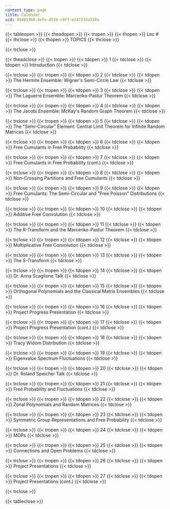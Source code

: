 ```yaml
---
content_type: page
title: Calendar
uid: 904853b8-4efe-d538-c9ff-e24733da330a
---
```


{{< tableopen >}}
{{< theadopen >}}
{{< tropen >}}
{{< thopen >}}
Lec #
{{< thclose >}}
{{< thopen >}}
TOPICS
{{< thclose >}}

{{< trclose >}}

{{< theadclose >}}
{{< tropen >}}
{{< tdopen >}}
1
{{< tdclose >}}
{{< tdopen >}}
Introduction
{{< tdclose >}}

{{< trclose >}}
{{< tropen >}}
{{< tdopen >}}
2
{{< tdclose >}}
{{< tdopen >}}
The Hermite Ensemble: Wigner's Semi-Circle Law
{{< tdclose >}}

{{< trclose >}}
{{< tropen >}}
{{< tdopen >}}
3
{{< tdclose >}}
{{< tdopen >}}
The Laguerre Ensemble: Marcenko-Pastur Theorem
{{< tdclose >}}

{{< trclose >}}
{{< tropen >}}
{{< tdopen >}}
4
{{< tdclose >}}
{{< tdopen >}}
The Jacobi Ensemble: McKay's Random Graph Theorem
{{< tdclose >}}

{{< trclose >}}
{{< tropen >}}
{{< tdopen >}}
5
{{< tdclose >}}
{{< tdopen >}}
The "Semi-Circular" Element: Central Limit Theorem for Infinite Random Matrices
{{< tdclose >}}

{{< trclose >}}
{{< tropen >}}
{{< tdopen >}}
6
{{< tdclose >}}
{{< tdopen >}}
Free Cumulants in Free Probability
{{< tdclose >}}

{{< trclose >}}
{{< tropen >}}
{{< tdopen >}}
7
{{< tdclose >}}
{{< tdopen >}}
Free Cumulants in Free Probability (cont.)
{{< tdclose >}}

{{< trclose >}}
{{< tropen >}}
{{< tdopen >}}
8
{{< tdclose >}}
{{< tdopen >}}
Non-Crossing Partitions and Free Cumulants
{{< tdclose >}}

{{< trclose >}}
{{< tropen >}}
{{< tdopen >}}
9
{{< tdclose >}}
{{< tdopen >}}
Free Cumulants: The Semi-Circular and "Free Poisson" Distributions
{{< tdclose >}}

{{< trclose >}}
{{< tropen >}}
{{< tdopen >}}
10
{{< tdclose >}}
{{< tdopen >}}
Additive Free Convolution
{{< tdclose >}}

{{< trclose >}}
{{< tropen >}}
{{< tdopen >}}
11
{{< tdclose >}}
{{< tdopen >}}
The R-Transform and the Marcenko-Pastur Theorem
{{< tdclose >}}

{{< trclose >}}
{{< tropen >}}
{{< tdopen >}}
12
{{< tdclose >}}
{{< tdopen >}}
Multiplicative Free Convolution
{{< tdclose >}}

{{< trclose >}}
{{< tropen >}}
{{< tdopen >}}
13
{{< tdclose >}}
{{< tdopen >}}
The S-Transform
{{< tdclose >}}

{{< trclose >}}
{{< tropen >}}
{{< tdopen >}}
14
{{< tdclose >}}
{{< tdopen >}}
Dr. Anna Scaglione Talk
{{< tdclose >}}

{{< trclose >}}
{{< tropen >}}
{{< tdopen >}}
15
{{< tdclose >}}
{{< tdopen >}}
Orthogonal Polynomials and the Classical Matrix Ensembles
{{< tdclose >}}

{{< trclose >}}
{{< tropen >}}
{{< tdopen >}}
16
{{< tdclose >}}
{{< tdopen >}}
Project Progress Presentation
{{< tdclose >}}

{{< trclose >}}
{{< tropen >}}
{{< tdopen >}}
17
{{< tdclose >}}
{{< tdopen >}}
Project Progress Presentation (cont.)
{{< tdclose >}}

{{< trclose >}}
{{< tropen >}}
{{< tdopen >}}
18
{{< tdclose >}}
{{< tdopen >}}
Tracy Widom Distribution
{{< tdclose >}}

{{< trclose >}}
{{< tropen >}}
{{< tdopen >}}
19
{{< tdclose >}}
{{< tdopen >}}
Eigenvalue Spectrum Fluctuations
{{< tdclose >}}

{{< trclose >}}
{{< tropen >}}
{{< tdopen >}}
20
{{< tdclose >}}
{{< tdopen >}}
Dr. Roland Speicher Talk
{{< tdclose >}}

{{< trclose >}}
{{< tropen >}}
{{< tdopen >}}
21
{{< tdclose >}}
{{< tdopen >}}
Free Probability and Fluctuations
{{< tdclose >}}

{{< trclose >}}
{{< tropen >}}
{{< tdopen >}}
22
{{< tdclose >}}
{{< tdopen >}}
Zonal Polynomials and Random Matrices
{{< tdclose >}}

{{< trclose >}}
{{< tropen >}}
{{< tdopen >}}
23
{{< tdclose >}}
{{< tdopen >}}
Symmetric Group Representations and Free Probability
{{< tdclose >}}

{{< trclose >}}
{{< tropen >}}
{{< tdopen >}}
24
{{< tdclose >}}
{{< tdopen >}}
MOPs
{{< tdclose >}}

{{< trclose >}}
{{< tropen >}}
{{< tdopen >}}
25
{{< tdclose >}}
{{< tdopen >}}
Connections and Open Problems
{{< tdclose >}}

{{< trclose >}}
{{< tropen >}}
{{< tdopen >}}
26
{{< tdclose >}}
{{< tdopen >}}
Project Presentations
{{< tdclose >}}

{{< trclose >}}
{{< tropen >}}
{{< tdopen >}}
27
{{< tdclose >}}
{{< tdopen >}}
Project Presentations (cont.)
{{< tdclose >}}

{{< trclose >}}

{{< tableclose >}}